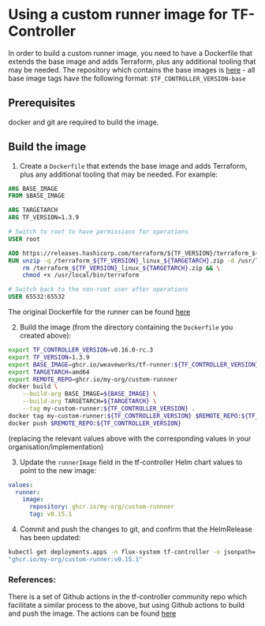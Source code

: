 # Using a custom runner image for TF-Controller

In order to build a custom runner image, you need to have a Dockerfile that extends the base image and adds Terraform, plus any additional tooling that may be needed.
The repository which contains the base images is [here](ghcr.io/weaveworks/tf-runner) - all base image tags have the following format: `$TF_CONTROLLER_VERSION-base`

## Prerequisites

docker and git are required to build the image.

## Build the image

1. Create a `Dockerfile` that extends the base image and adds Terraform, plus any additional tooling that may be needed. For example:

```Dockerfile
ARG BASE_IMAGE
FROM $BASE_IMAGE

ARG TARGETARCH
ARG TF_VERSION=1.3.9

# Switch to root to have permissions for operations
USER root

ADD https://releases.hashicorp.com/terraform/${TF_VERSION}/terraform_${TF_VERSION}_linux_${TARGETARCH}.zip /terraform_${TF_VERSION}_linux_${TARGETARCH}.zip
RUN unzip -q /terraform_${TF_VERSION}_linux_${TARGETARCH}.zip -d /usr/local/bin/ && \
    rm /terraform_${TF_VERSION}_linux_${TARGETARCH}.zip && \
    chmod +x /usr/local/bin/terraform

# Switch back to the non-root user after operations
USER 65532:65532
```

The original Dockerfile for the runner can be found [here](https://github.com/weaveworks/tf-controller/blob/89e0c7edde91efebba825b31e9f0ef3cc583684b/runner.Dockerfile)

2. Build the image (from the directory containing the `Dockerfile` you created above):

```bash
export TF_CONTROLLER_VERSION=v0.16.0-rc.3
export TF_VERSION=1.3.9
export BASE_IMAGE=ghcr.io/weaveworks/tf-runner:${TF_CONTROLLER_VERSION}-base
export TARGETARCH=amd64
export REMOTE_REPO=ghcr.io/my-org/custom-runnner
docker build \
    --build-arg BASE_IMAGE=${BASE_IMAGE} \
    --build-arg TARGETARCH=${TARGETARCH} \
    --tag my-custom-runner:${TF_CONTROLLER_VERSION} .
docker tag my-custom-runner:${TF_CONTROLLER_VERSION} $REMOTE_REPO:${TF_CONTROLLER_VERSION}
docker push $REMOTE_REPO:${TF_CONTROLLER_VERSION}
```

(replacing the relevant values above with the corresponding values in your organisation/implementation)

3. Update the `runnerImage` field in the tf-controller Helm chart values to point to the new image:

```yaml
values:
  runner:
    image:
      repository: ghcr.io/my-org/custom-runnner
      tag: v0.15.1
```

4. Commit and push the changes to git, and confirm that the HelmRelease has been updated:

```bash
kubectl get deployments.apps -n flux-system tf-controller -o jsonpath='{.spec.template.spec.containers[*]}' | jq '.image'
"ghcr.io/my-org/custom-runner:v0.15.1"
```

### References:

There is a set of Github actions in the tf-controller community repo which facilitate a similar process to the above, but using Github actions to build and push the image.
The actions can be found [here](https://github.com/tf-controller/tf-runner-images/blob/main/.github/workflows/release-runner-images.yaml)
